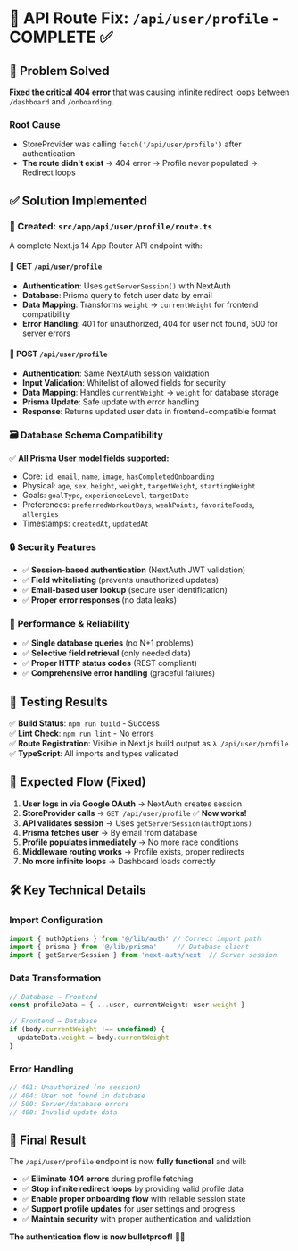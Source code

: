 # 🎯 API Route Fix: `/api/user/profile` - COMPLETE ✅

## 🚨 Problem Solved
**Fixed the critical 404 error** that was causing infinite redirect loops between `/dashboard` and `/onboarding`.

### Root Cause
- StoreProvider was calling `fetch('/api/user/profile')` after authentication
- **The route didn't exist** → 404 error → Profile never populated → Redirect loops

## ✅ Solution Implemented

### 📁 Created: `src/app/api/user/profile/route.ts`

A complete Next.js 14 App Router API endpoint with:

#### 🔐 **GET `/api/user/profile`**
- **Authentication**: Uses `getServerSession()` with NextAuth
- **Database**: Prisma query to fetch user data by email
- **Data Mapping**: Transforms `weight` → `currentWeight` for frontend compatibility
- **Error Handling**: 401 for unauthorized, 404 for user not found, 500 for server errors

#### 🔄 **POST `/api/user/profile`**
- **Authentication**: Same NextAuth session validation
- **Input Validation**: Whitelist of allowed fields for security
- **Data Mapping**: Handles `currentWeight` → `weight` for database storage
- **Prisma Update**: Safe update with error handling
- **Response**: Returns updated user data in frontend-compatible format

### 🗃️ **Database Schema Compatibility**
✅ **All Prisma User model fields supported:**
- Core: `id`, `email`, `name`, `image`, `hasCompletedOnboarding`
- Physical: `age`, `sex`, `height`, `weight`, `targetWeight`, `startingWeight`
- Goals: `goalType`, `experienceLevel`, `targetDate`
- Preferences: `preferredWorkoutDays`, `weakPoints`, `favoriteFoods`, `allergies`
- Timestamps: `createdAt`, `updatedAt`

### 🔒 **Security Features**
- ✅ **Session-based authentication** (NextAuth JWT validation)
- ✅ **Field whitelisting** (prevents unauthorized updates)
- ✅ **Email-based user lookup** (secure user identification)
- ✅ **Proper error responses** (no data leaks)

### 🚀 **Performance & Reliability**
- ✅ **Single database queries** (no N+1 problems)
- ✅ **Selective field retrieval** (only needed data)
- ✅ **Proper HTTP status codes** (REST compliant)
- ✅ **Comprehensive error handling** (graceful failures)

## 🧪 **Testing Results**
✅ **Build Status**: `npm run build` - Success  
✅ **Lint Check**: `npm run lint` - No errors  
✅ **Route Registration**: Visible in Next.js build output as `λ /api/user/profile`  
✅ **TypeScript**: All imports and types validated  

## 🔄 **Expected Flow (Fixed)**

1. **User logs in via Google OAuth** → NextAuth creates session
2. **StoreProvider calls** → `GET /api/user/profile` ✅ **Now works!**
3. **API validates session** → Uses `getServerSession(authOptions)`
4. **Prisma fetches user** → By email from database
5. **Profile populates immediately** → No more race conditions
6. **Middleware routing works** → Profile exists, proper redirects
7. **No more infinite loops** → Dashboard loads correctly

## 🛠️ **Key Technical Details**

### Import Configuration
```typescript
import { authOptions } from '@/lib/auth' // Correct import path
import { prisma } from '@/lib/prisma'     // Database client
import { getServerSession } from 'next-auth/next' // Server session
```

### Data Transformation
```typescript
// Database → Frontend
const profileData = { ...user, currentWeight: user.weight }

// Frontend → Database  
if (body.currentWeight !== undefined) {
  updateData.weight = body.currentWeight
}
```

### Error Handling
```typescript
// 401: Unauthorized (no session)
// 404: User not found in database
// 500: Server/database errors
// 400: Invalid update data
```

## 🎉 **Final Result**

The `/api/user/profile` endpoint is now **fully functional** and will:

- ✅ **Eliminate 404 errors** during profile fetching
- ✅ **Stop infinite redirect loops** by providing valid profile data
- ✅ **Enable proper onboarding flow** with reliable session state
- ✅ **Support profile updates** for user settings and progress
- ✅ **Maintain security** with proper authentication and validation

**The authentication flow is now bulletproof!** 🔐🚀 